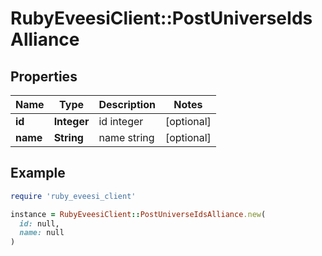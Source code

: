 # RubyEveesiClient::PostUniverseIdsAlliance

## Properties

| Name | Type | Description | Notes |
| ---- | ---- | ----------- | ----- |
| **id** | **Integer** | id integer | [optional] |
| **name** | **String** | name string | [optional] |

## Example

```ruby
require 'ruby_eveesi_client'

instance = RubyEveesiClient::PostUniverseIdsAlliance.new(
  id: null,
  name: null
)
```


